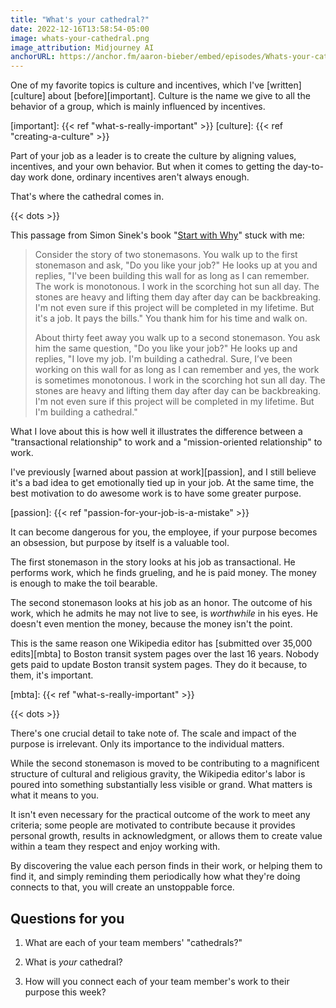 ```yaml
---
title: "What's your cathedral?"
date: 2022-12-16T13:58:54-05:00
image: whats-your-cathedral.png
image_attribution: Midjourney AI
anchorURL: https://anchor.fm/aaron-bieber/embed/episodes/Whats-your-cathedral-e1vmu83
---
```


One of my favorite topics is culture and incentives, which I've
[written][culture] about [before][important]. Culture is the name we give to all
the behavior of a group, which is mainly influenced by incentives.

[important]: {{< ref "what-s-really-important" >}}
[culture]: {{< ref "creating-a-culture" >}}

Part of your job as a leader is to create the culture by aligning values,
incentives, and your own behavior. But when it comes to getting the day-to-day
work done, ordinary incentives aren't always enough.

That's where the cathedral comes in.

<!--more-->

{{< dots >}}

This passage from Simon Sinek's book "[Start with Why][ss]" stuck with me:

[ss]: https://amzn.to/3uYq17W

> Consider the story of two stonemasons.  You walk up to the first stonemason
> and ask, "Do you like your job?"  He looks up at you and replies, "I've been
> building this wall for as long as I can remember.  The work is monotonous.  I
> work in the scorching hot sun all day.  The stones are heavy and lifting them
> day after day can be backbreaking.  I'm not even sure if this project will be
> completed in my lifetime.  But it's a job.  It pays the bills." You thank him
> for his time and walk on.
>
> About thirty feet away you walk up to a second stonemason.  You ask him the
> same question, "Do you like your job?"  He looks up and replies, "I love my
> job.  I'm building a cathedral.  Sure, I’ve been working on this wall for as
> long as I can remember and yes, the work is sometimes monotonous.  I work in
> the scorching hot sun all day.  The stones are heavy and lifting them day
> after day can be backbreaking.  I'm not even sure if this project will be
> completed in my lifetime.  But I'm building a cathedral."

What I love about this is how well it illustrates the difference between a
"transactional relationship" to work and a "mission-oriented relationship" to
work.

I've previously [warned about passion at work][passion], and I still believe
it's a bad idea to get emotionally tied up in your job. At the same time, the
best motivation to do awesome work is to have some greater purpose.

[passion]: {{< ref "passion-for-your-job-is-a-mistake" >}}

It can become dangerous for you, the employee, if your purpose becomes an
obsession, but purpose by itself is a valuable tool.

The first stonemason in the story looks at his job as transactional. He performs
work, which he finds grueling, and he is paid money. The money is enough to make
the toil bearable.

The second stonemason looks at his job as an honor. The outcome of his work,
which he admits he may not live to see, is *worthwhile* in his eyes. He doesn't
even mention the money, because the money isn't the point.

This is the same reason one Wikipedia editor has [submitted over 35,000 edits][mbta]
to Boston transit system pages over the last 16 years. Nobody gets paid to
update Boston transit system pages. They do it because, to them, it's important.

[mbta]: {{< ref "what-s-really-important" >}}

{{< dots >}}

There's one crucial detail to take note of. The scale and impact of the purpose
is irrelevant. Only its importance to the individual matters.

While the second stonemason is moved to be contributing to a magnificent
structure of cultural and religious gravity, the Wikipedia editor's labor is
poured into something substantially less visible or grand. What matters is what
it means to you.

It isn't even necessary for the practical outcome of the work to meet any
criteria; some people are motivated to contribute because it provides personal
growth, results in acknowledgment, or allows them to create value within a team
they respect and enjoy working with.

By discovering the value each person finds in their work, or helping them to
find it, and simply reminding them periodically how what they're doing connects
to that, you will create an unstoppable force.

## Questions for you

1. What are each of your team members' "cathedrals?"

2. What is *your* cathedral?

3. How will you connect each of your team member's work to their purpose this
   week?
